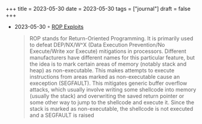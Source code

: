 +++
title = 2023-05-30
date = 2023-05-30
tags = ["journal"]
draft = false
+++

-   2023-05-30 ◦ [ROP Exploits](https://pop.rdi.sh/rop-exploits/)

    > ROP stands for Return-Oriented Programming. It is primarily used to defeat
    > DEP/NX/W^X (Data Execution Prevention/No Execute/Write xor Execute) mitigations
    > in processors. Different manufacturers have different names for this particular
    > feature, but the idea is to mark certain areas of memory (notably stack and
    > heap) as non-executable. This makes attempts to execute instructions from areas
    > marked as non-executable cause an exeception (SEGFAULT). This mitigates generic
    > buffer overflow attacks, which usually involve writing some shellcode into
    > memory (usually the stack) and overwriting the saved return pointer or some
    > other way to jump to the shellcode and execute it. Since the stack is marked as
    > non-executable, the shellcode is not executed and a SEGFAULT is raised

